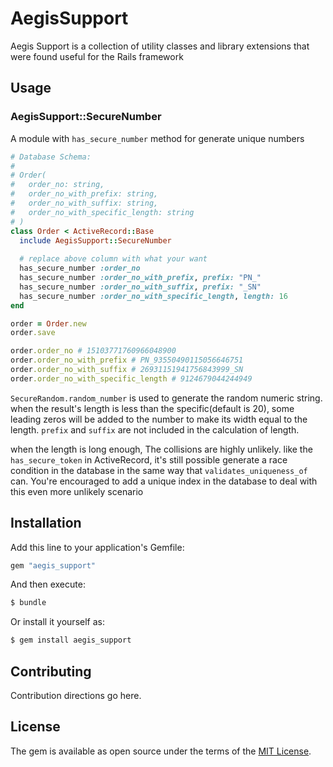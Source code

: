 # AegisSupport
Aegis Support is a collection of utility classes and library extensions that were found useful for the Rails framework

## Usage

### AegisSupport::SecureNumber
A module with `has_secure_number` method for generate unique numbers

```ruby
# Database Schema:
# 
# Order(
#   order_no: string,
#   order_no_with_prefix: string,
#   order_no_with_suffix: string,
#   order_no_with_specific_length: string
# )
class Order < ActiveRecord::Base
  include AegisSupport::SecureNumber
  
  # replace above column with what your want 
  has_secure_number :order_no
  has_secure_number :order_no_with_prefix, prefix: "PN_"
  has_secure_number :order_no_with_suffix, prefix: "_SN"
  has_secure_number :order_no_with_specific_length, length: 16
end

order = Order.new
order.save

order.order_no # 15103771760966048900
order.order_no_with_prefix # PN_93550490115056646751
order.order_no_with_suffix # 26931151941756843999_SN
order.order_no_with_specific_length # 9124679044244949
```

`SecureRandom.random_number` is used to generate the random numeric string. when the result's length is less than the 
specific(default is 20), some leading zeros will be added to the number to make its width equal to the length. `prefix` 
and `suffix` are not included in the calculation of length.

when the length is long enough, The collisions are highly unlikely. like the `has_secure_token` in ActiveRecord,
it's still possible generate a race condition in the database in the same way that `validates_uniqueness_of` can.
You're encouraged to add a unique index in the database to deal with this even more unlikely scenario

## Installation
Add this line to your application's Gemfile:

```ruby
gem "aegis_support"
```

And then execute:
```bash
$ bundle
```

Or install it yourself as:
```bash
$ gem install aegis_support
```

## Contributing
Contribution directions go here.

## License
The gem is available as open source under the terms of the [MIT License](https://opensource.org/licenses/MIT).
